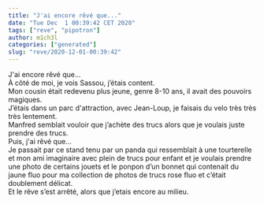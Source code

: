 ```yaml
---
title: "J'ai encore rêvé que..."
date: "Tue Dec  1 00:39:42 CET 2020"
tags: ["reve", "pipotron"]
author: m1ch3l
categories: ["generated"]
slug: "reve/2020-12-01-00:39:42"
---
```


J'ai encore rêvé que...<br>
À côté de moi, je vois Sassou, j’étais content.<br>
Mon cousin était redevenu plus jeune, genre 8-10 ans, il avait des pouvoirs magiques.<br>
J’étais dans un parc d'attraction, avec Jean-Loup, je faisais du velo très très très lentement.<br>
Manfred semblait vouloir que j’achète des trucs alors que je voulais juste prendre des trucs.<br>
Puis, j'ai rêvé que...<br>
Je passait par ce stand tenu par un panda qui ressemblait à une tourterelle et mon ami imaginaire avec plein de trucs pour enfant et je voulais prendre une photo de certains jouets et le ponpon d’un bonnet qui contenait du jaune fluo pour ma collection de photos de trucs rose fluo et c’était doublement délicat.<br>
Et le rêve s’est arrêté, alors que j’etais encore au milieu.<br>
